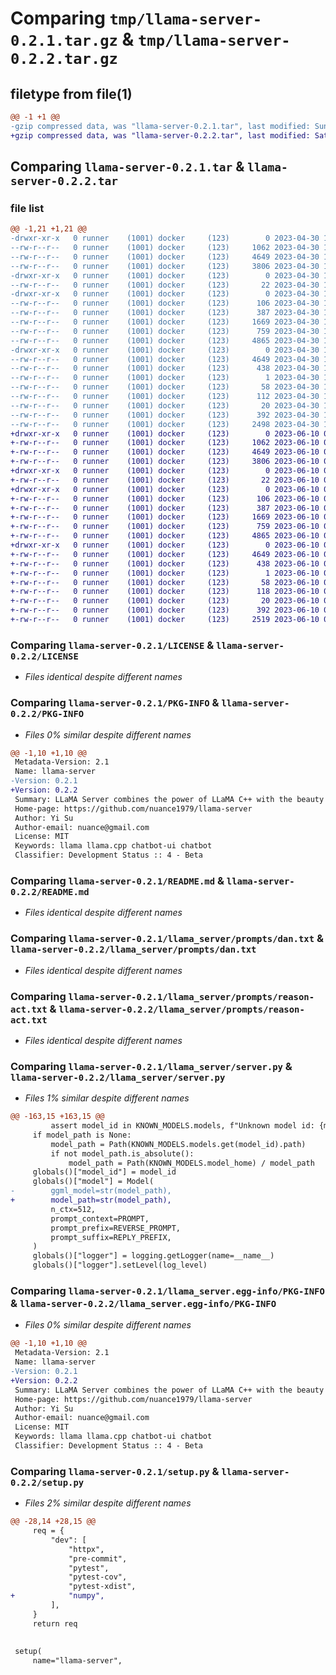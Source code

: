 # Comparing `tmp/llama-server-0.2.1.tar.gz` & `tmp/llama-server-0.2.2.tar.gz`

## filetype from file(1)

```diff
@@ -1 +1 @@
-gzip compressed data, was "llama-server-0.2.1.tar", last modified: Sun Apr 30 17:13:17 2023, max compression
+gzip compressed data, was "llama-server-0.2.2.tar", last modified: Sat Jun 10 01:23:47 2023, max compression
```

## Comparing `llama-server-0.2.1.tar` & `llama-server-0.2.2.tar`

### file list

```diff
@@ -1,21 +1,21 @@
-drwxr-xr-x   0 runner    (1001) docker     (123)        0 2023-04-30 17:13:17.934796 llama-server-0.2.1/
--rw-r--r--   0 runner    (1001) docker     (123)     1062 2023-04-30 17:13:06.000000 llama-server-0.2.1/LICENSE
--rw-r--r--   0 runner    (1001) docker     (123)     4649 2023-04-30 17:13:17.934796 llama-server-0.2.1/PKG-INFO
--rw-r--r--   0 runner    (1001) docker     (123)     3806 2023-04-30 17:13:06.000000 llama-server-0.2.1/README.md
-drwxr-xr-x   0 runner    (1001) docker     (123)        0 2023-04-30 17:13:17.934796 llama-server-0.2.1/llama_server/
--rw-r--r--   0 runner    (1001) docker     (123)       22 2023-04-30 17:13:06.000000 llama-server-0.2.1/llama_server/__init__.py
-drwxr-xr-x   0 runner    (1001) docker     (123)        0 2023-04-30 17:13:17.934796 llama-server-0.2.1/llama_server/prompts/
--rw-r--r--   0 runner    (1001) docker     (123)      106 2023-04-30 17:13:06.000000 llama-server-0.2.1/llama_server/prompts/alpaca.txt
--rw-r--r--   0 runner    (1001) docker     (123)      387 2023-04-30 17:13:06.000000 llama-server-0.2.1/llama_server/prompts/chat-with-bob.txt
--rw-r--r--   0 runner    (1001) docker     (123)     1669 2023-04-30 17:13:06.000000 llama-server-0.2.1/llama_server/prompts/dan.txt
--rw-r--r--   0 runner    (1001) docker     (123)      759 2023-04-30 17:13:06.000000 llama-server-0.2.1/llama_server/prompts/reason-act.txt
--rw-r--r--   0 runner    (1001) docker     (123)     4865 2023-04-30 17:13:06.000000 llama-server-0.2.1/llama_server/server.py
-drwxr-xr-x   0 runner    (1001) docker     (123)        0 2023-04-30 17:13:17.934796 llama-server-0.2.1/llama_server.egg-info/
--rw-r--r--   0 runner    (1001) docker     (123)     4649 2023-04-30 17:13:17.000000 llama-server-0.2.1/llama_server.egg-info/PKG-INFO
--rw-r--r--   0 runner    (1001) docker     (123)      438 2023-04-30 17:13:17.000000 llama-server-0.2.1/llama_server.egg-info/SOURCES.txt
--rw-r--r--   0 runner    (1001) docker     (123)        1 2023-04-30 17:13:17.000000 llama-server-0.2.1/llama_server.egg-info/dependency_links.txt
--rw-r--r--   0 runner    (1001) docker     (123)       58 2023-04-30 17:13:17.000000 llama-server-0.2.1/llama_server.egg-info/entry_points.txt
--rw-r--r--   0 runner    (1001) docker     (123)      112 2023-04-30 17:13:17.000000 llama-server-0.2.1/llama_server.egg-info/requires.txt
--rw-r--r--   0 runner    (1001) docker     (123)       20 2023-04-30 17:13:17.000000 llama-server-0.2.1/llama_server.egg-info/top_level.txt
--rw-r--r--   0 runner    (1001) docker     (123)      392 2023-04-30 17:13:17.934796 llama-server-0.2.1/setup.cfg
--rw-r--r--   0 runner    (1001) docker     (123)     2498 2023-04-30 17:13:06.000000 llama-server-0.2.1/setup.py
+drwxr-xr-x   0 runner    (1001) docker     (123)        0 2023-06-10 01:23:47.806622 llama-server-0.2.2/
+-rw-r--r--   0 runner    (1001) docker     (123)     1062 2023-06-10 01:23:33.000000 llama-server-0.2.2/LICENSE
+-rw-r--r--   0 runner    (1001) docker     (123)     4649 2023-06-10 01:23:47.806622 llama-server-0.2.2/PKG-INFO
+-rw-r--r--   0 runner    (1001) docker     (123)     3806 2023-06-10 01:23:33.000000 llama-server-0.2.2/README.md
+drwxr-xr-x   0 runner    (1001) docker     (123)        0 2023-06-10 01:23:47.806622 llama-server-0.2.2/llama_server/
+-rw-r--r--   0 runner    (1001) docker     (123)       22 2023-06-10 01:23:33.000000 llama-server-0.2.2/llama_server/__init__.py
+drwxr-xr-x   0 runner    (1001) docker     (123)        0 2023-06-10 01:23:47.806622 llama-server-0.2.2/llama_server/prompts/
+-rw-r--r--   0 runner    (1001) docker     (123)      106 2023-06-10 01:23:33.000000 llama-server-0.2.2/llama_server/prompts/alpaca.txt
+-rw-r--r--   0 runner    (1001) docker     (123)      387 2023-06-10 01:23:33.000000 llama-server-0.2.2/llama_server/prompts/chat-with-bob.txt
+-rw-r--r--   0 runner    (1001) docker     (123)     1669 2023-06-10 01:23:33.000000 llama-server-0.2.2/llama_server/prompts/dan.txt
+-rw-r--r--   0 runner    (1001) docker     (123)      759 2023-06-10 01:23:33.000000 llama-server-0.2.2/llama_server/prompts/reason-act.txt
+-rw-r--r--   0 runner    (1001) docker     (123)     4865 2023-06-10 01:23:33.000000 llama-server-0.2.2/llama_server/server.py
+drwxr-xr-x   0 runner    (1001) docker     (123)        0 2023-06-10 01:23:47.806622 llama-server-0.2.2/llama_server.egg-info/
+-rw-r--r--   0 runner    (1001) docker     (123)     4649 2023-06-10 01:23:47.000000 llama-server-0.2.2/llama_server.egg-info/PKG-INFO
+-rw-r--r--   0 runner    (1001) docker     (123)      438 2023-06-10 01:23:47.000000 llama-server-0.2.2/llama_server.egg-info/SOURCES.txt
+-rw-r--r--   0 runner    (1001) docker     (123)        1 2023-06-10 01:23:47.000000 llama-server-0.2.2/llama_server.egg-info/dependency_links.txt
+-rw-r--r--   0 runner    (1001) docker     (123)       58 2023-06-10 01:23:47.000000 llama-server-0.2.2/llama_server.egg-info/entry_points.txt
+-rw-r--r--   0 runner    (1001) docker     (123)      118 2023-06-10 01:23:47.000000 llama-server-0.2.2/llama_server.egg-info/requires.txt
+-rw-r--r--   0 runner    (1001) docker     (123)       20 2023-06-10 01:23:47.000000 llama-server-0.2.2/llama_server.egg-info/top_level.txt
+-rw-r--r--   0 runner    (1001) docker     (123)      392 2023-06-10 01:23:47.806622 llama-server-0.2.2/setup.cfg
+-rw-r--r--   0 runner    (1001) docker     (123)     2519 2023-06-10 01:23:33.000000 llama-server-0.2.2/setup.py
```

### Comparing `llama-server-0.2.1/LICENSE` & `llama-server-0.2.2/LICENSE`

 * *Files identical despite different names*

### Comparing `llama-server-0.2.1/PKG-INFO` & `llama-server-0.2.2/PKG-INFO`

 * *Files 0% similar despite different names*

```diff
@@ -1,10 +1,10 @@
 Metadata-Version: 2.1
 Name: llama-server
-Version: 0.2.1
+Version: 0.2.2
 Summary: LLaMA Server combines the power of LLaMA C++ with the beauty of Chatbot UI.
 Home-page: https://github.com/nuance1979/llama-server
 Author: Yi Su
 Author-email: nuance@gmail.com
 License: MIT
 Keywords: llama llama.cpp chatbot-ui chatbot
 Classifier: Development Status :: 4 - Beta
```

### Comparing `llama-server-0.2.1/README.md` & `llama-server-0.2.2/README.md`

 * *Files identical despite different names*

### Comparing `llama-server-0.2.1/llama_server/prompts/dan.txt` & `llama-server-0.2.2/llama_server/prompts/dan.txt`

 * *Files identical despite different names*

### Comparing `llama-server-0.2.1/llama_server/prompts/reason-act.txt` & `llama-server-0.2.2/llama_server/prompts/reason-act.txt`

 * *Files identical despite different names*

### Comparing `llama-server-0.2.1/llama_server/server.py` & `llama-server-0.2.2/llama_server/server.py`

 * *Files 1% similar despite different names*

```diff
@@ -163,15 +163,15 @@
         assert model_id in KNOWN_MODELS.models, f"Unknown model id: {model_id}"
     if model_path is None:
         model_path = Path(KNOWN_MODELS.models.get(model_id).path)
         if not model_path.is_absolute():
             model_path = Path(KNOWN_MODELS.model_home) / model_path
     globals()["model_id"] = model_id
     globals()["model"] = Model(
-        ggml_model=str(model_path),
+        model_path=str(model_path),
         n_ctx=512,
         prompt_context=PROMPT,
         prompt_prefix=REVERSE_PROMPT,
         prompt_suffix=REPLY_PREFIX,
     )
     globals()["logger"] = logging.getLogger(name=__name__)
     globals()["logger"].setLevel(log_level)
```

### Comparing `llama-server-0.2.1/llama_server.egg-info/PKG-INFO` & `llama-server-0.2.2/llama_server.egg-info/PKG-INFO`

 * *Files 0% similar despite different names*

```diff
@@ -1,10 +1,10 @@
 Metadata-Version: 2.1
 Name: llama-server
-Version: 0.2.1
+Version: 0.2.2
 Summary: LLaMA Server combines the power of LLaMA C++ with the beauty of Chatbot UI.
 Home-page: https://github.com/nuance1979/llama-server
 Author: Yi Su
 Author-email: nuance@gmail.com
 License: MIT
 Keywords: llama llama.cpp chatbot-ui chatbot
 Classifier: Development Status :: 4 - Beta
```

### Comparing `llama-server-0.2.1/setup.py` & `llama-server-0.2.2/setup.py`

 * *Files 2% similar despite different names*

```diff
@@ -28,14 +28,15 @@
     req = {
         "dev": [
             "httpx",
             "pre-commit",
             "pytest",
             "pytest-cov",
             "pytest-xdist",
+            "numpy",
         ],
     }
     return req
 
 
 setup(
     name="llama-server",
```

